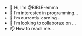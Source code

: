 - 👋 Hi, I’m @BIBLE-emma
- 👀 I’m interested in programming...
- 🌱 I’m currently learning ...
- 💞️ I’m looking to collaborate on ...
- 📫 How to reach me...

<!---
BIBLE-emma/BIBLE-emma is a ✨ special ✨ repository because its `README.md` (this file) appears on your GitHub profile.
You can click the Preview link to take a look at your changes.
--->
